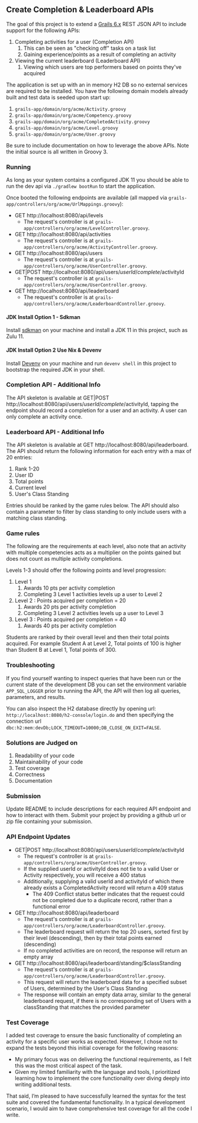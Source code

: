 ## Create Completion & Leaderboard APIs
The goal of this project is to extend a [Grails 6.x](https://docs.grails.org/6.1.x/guide/single.html) REST JSON API to include support for the following APIs:
1. Completing activities for a user (Completion API)
   1. This can be seen as "checking off" tasks on a task list
   2. Gaining experience/points as a result of completing an activity
1. Viewing the current leaderboard (Leaderboard API)
   1. Viewing which users are top performers based on points they've acquired

The application is set up with an in memory H2 DB so no external services are required to be installed. You have the following domain models already 
built and test data is seeded upon start up:
1. `grails-app/domain/org/acme/Activity.groovy`
1. `grails-app/domain/org/acme/Competency.groovy`
1. `grails-app/domain/org/acme/CompletedActivity.groovy`
1. `grails-app/domain/org/acme/Level.groovy`
1. `grails-app/domain/org/acme/User.groovy`

Be sure to include documentation on how to leverage the above APIs. Note the initial source is all written in Groovy 3.

### Running
As long as your system contains a configured JDK 11 you should be able to run the dev api via `./gradlew bootRun` to start the application. 

Once booted the following endpoints are available (all mapped via `grails-app/controllers/org/acme/UrlMappings.groovy`):
- GET http://localhost:8080/api/levels
  - The request's controller is at `grails-app/controllers/org/acme/LevelController.groovy`.
- GET http://localhost:8080/api/activities
   - The request's controller is at `grails-app/controllers/org/acme/ActivityController.groovy`.
- GET http://localhost:8080/api/users
   - The request's controller is at `grails-app/controllers/org/acme/UserController.groovy`.
- GET|POST http://localhost:8080/api/users/$userId/complete/$activityId
   - The request's controller is at `grails-app/controllers/org/acme/UserController.groovy`.
- GET http://localhost:8080/api/leaderboard
   - The request's controller is at `grails-app/controllers/org/acme/LeaderboardController.groovy`.

#### JDK Install Option 1 - Sdkman
Install [sdkman](https://sdkman.io/) on your machine and install a JDK 11 in this project, such as Zulu 11.

#### JDK Install Option 2 Use Nix & Devenv
Install [Devenv](https://devenv.sh/getting-started/) on your machine and run `devenv shell` in this project to bootstrap the required JDK in your shell.

### Completion API - Additional Info
The API skeleton is available at GET|POST http://localhost:8080/api/users/$userId/complete/$activityId, tapping the endpoint
should record a completion for a user and an activity. A user can only complete an activity once.

### Leaderboard API - Additional Info
The API skeleton is available at GET http://localhost:8080/api/leaderboard. The API should return the following information for each entry with a max of 20 entries:
1. Rank 1-20
1. User ID
1. Total points
1. Current level
1. User's Class Standing 

Entries should be ranked by the game rules below. The API should also contain a parameter to filter by class standing to only include users with a matching class standing.

### Game rules
The following are the requirements at each level, also note that an activity with multiple competencies acts as a multiplier on the points gained but does not count as multiple activity completions. 

Levels 1-3 should offer the following points and level progression:

1. Level 1
   1. Awards 10 pts per activity completion
   1. Completing 3 Level 1 activities levels up a user to Level 2
1. Level 2 : Points acquired per completion = 20
    1. Awards 20 pts per activity completion
    1. Completing 3 Level 2 activities levels up a user to Level 3
1. Level 3 : Points acquired per completion = 40
    1. Awards 40 pts per activity completion

Students are ranked by their overall level and then their total points acquired.
For example Student A at Level 2, Total points of 100 is higher than Student B at Level 1, Total points of 300.

### Troubleshooting
If you find yourself wanting to inspect queries that have been run or the current state of the development DB you can
set the environment variable `APP_SQL_LOGGER` prior to running the API, the API will then log all queries, parameters, and results.

You can also inspect the H2 database directly by opening url: `http://localhost:8080/h2-console/login.do` and then specifying
the connection url `dbc:h2:mem:devDb;LOCK_TIMEOUT=10000;DB_CLOSE_ON_EXIT=FALSE`.

### Solutions are Judged on
1. Readability of your code
1. Maintainability of your code
1. Test coverage
1. Correctness
1. Documentation

### Submission
Update README to include descriptions for each required API endpoint and how to interact with them. Submit your project by providing a github url or zip file containing your submission.

### API Endpoint Updates

- GET|POST http://localhost:8080/api/users/$userId/complete/$activityId
    - The request's controller is at `grails-app/controllers/org/acme/UserController.groovy`.
    - If the supplied userId or activityId does not tie to a valid User or Activity respectively, you will receive a 400 status
    - Additionally, supplying a valid userId and activityId of which there already exists a CompletedActivity record will return a 409 status
      - The 409 Conflict status better indicates that the request could not be completed due to a duplicate record, rather than a functional error
- GET http://localhost:8080/api/leaderboard
    - The request's controller is at `grails-app/controllers/org/acme/LeaderboardController.groovy`.
    - The leaderboard request will return the top 20 users, sorted first by their level (descending), then by their total points earned (descending)
    - If no completed activities are on record, the response will return an empty array
- GET http://localhost:8080/api/leaderboard/standing/$classStanding
    - The request's controller is at `grails-app/controllers/org/acme/LeaderboardController.groovy`.
    - This request will return the leaderboard data for a specified subset of Users, determined by the User's Class Standing
    - The response will contain an empty data array, similar to the general leaderboard request, if there is no corresponding set of Users with a classStanding that matches the provided parameter

### Test Coverage

I added test coverage to ensure the basic functionality of completing an activity for a specific user works as expected. 
However, I chose not to expand the tests beyond this initial coverage for the following reasons:
   - My primary focus was on delivering the functional requirements, as I felt this was the most critical aspect of the task.
   - Given my limited familiarity with the language and tools, I prioritized learning how to implement the core functionality over diving deeply into writing additional tests.

That said, I’m pleased to have successfully learned the syntax for the test suite and covered the fundamental functionality. 
In a typical development scenario, I would aim to have comprehensive test coverage for all the code I write.
